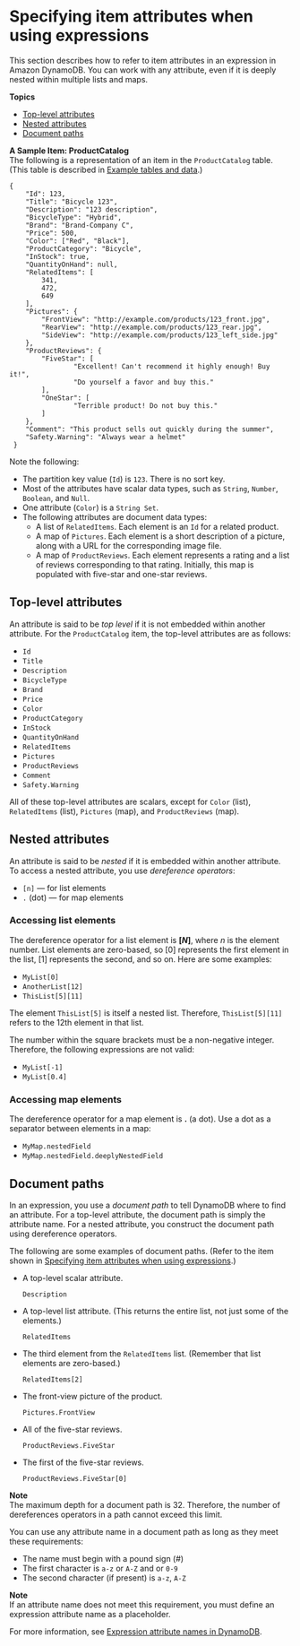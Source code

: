 # Specifying item attributes when using expressions<a name="Expressions.Attributes"></a>

This section describes how to refer to item attributes in an expression in Amazon DynamoDB\. You can work with any attribute, even if it is deeply nested within multiple lists and maps\.

**Topics**
+ [Top\-level attributes](#Expressions.Attributes.TopLevelAttributes)
+ [Nested attributes](#Expressions.Attributes.NestedAttributes)
+ [Document paths](#Expressions.Attributes.NestedElements.DocumentPathExamples)

**A Sample Item: ProductCatalog**  
The following is a representation of an item in the `ProductCatalog` table\. \(This table is described in [Example tables and data](AppendixSampleTables.md)\.\)

```
{
    "Id": 123,
    "Title": "Bicycle 123",
    "Description": "123 description",
    "BicycleType": "Hybrid",
    "Brand": "Brand-Company C",
    "Price": 500,
    "Color": ["Red", "Black"],
    "ProductCategory": "Bicycle",
    "InStock": true,
    "QuantityOnHand": null,
    "RelatedItems": [
        341,
        472,
        649
    ],
    "Pictures": {
        "FrontView": "http://example.com/products/123_front.jpg",
        "RearView": "http://example.com/products/123_rear.jpg",
        "SideView": "http://example.com/products/123_left_side.jpg"
    },
    "ProductReviews": {
	    "FiveStar": [
	    		"Excellent! Can't recommend it highly enough! Buy it!",
	    		"Do yourself a favor and buy this."
	    ],
	    "OneStar": [
	    		"Terrible product! Do not buy this."
	    ]
    },
    "Comment": "This product sells out quickly during the summer",
    "Safety.Warning": "Always wear a helmet"
 }
```

Note the following:
+ The partition key value \(`Id`\) is `123`\. There is no sort key\.
+ Most of the attributes have scalar data types, such as `String`, `Number`, `Boolean`, and `Null`\.
+ One attribute \(`Color`\) is a `String Set`\.
+ The following attributes are document data types:
  + A list of `RelatedItems`\. Each element is an `Id` for a related product\.
  + A map of `Pictures`\. Each element is a short description of a picture, along with a URL for the corresponding image file\.
  + A map of `ProductReviews`\. Each element represents a rating and a list of reviews corresponding to that rating\. Initially, this map is populated with five\-star and one\-star reviews\.

## Top\-level attributes<a name="Expressions.Attributes.TopLevelAttributes"></a>

An attribute is said to be *top level* if it is not embedded within another attribute\. For the `ProductCatalog` item, the top\-level attributes are as follows:
+ `Id`
+ `Title`
+ `Description`
+ `BicycleType`
+ `Brand`
+ `Price`
+ `Color`
+ `ProductCategory`
+ `InStock`
+ `QuantityOnHand`
+ `RelatedItems`
+ `Pictures`
+ `ProductReviews`
+ `Comment`
+ `Safety.Warning`

All of these top\-level attributes are scalars, except for `Color` \(list\), `RelatedItems` \(list\), `Pictures` \(map\), and `ProductReviews` \(map\)\.

## Nested attributes<a name="Expressions.Attributes.NestedAttributes"></a>

An attribute is said to be *nested* if it is embedded within another attribute\. To access a nested attribute, you use *dereference operators*:
+ `[n]` — for list elements
+ `.` \(dot\) — for map elements

### Accessing list elements<a name="Expressions.Attributes.NestedElements.AccessingListElements"></a>

The dereference operator for a list element is **\[*N*\]**, where *n* is the element number\. List elements are zero\-based, so \[0\] represents the first element in the list, \[1\] represents the second, and so on\. Here are some examples:
+ `MyList[0]`
+ `AnotherList[12]`
+ `ThisList[5][11]`

The element `ThisList[5]` is itself a nested list\. Therefore, `ThisList[5][11]` refers to the 12th element in that list\.

The number within the square brackets must be a non\-negative integer\. Therefore, the following expressions are not valid:
+ `MyList[-1]`
+ `MyList[0.4]`

### Accessing map elements<a name="Expressions.Attributes.NestedElements.AccessingMapElements"></a>

The dereference operator for a map element is **\.** \(a dot\)\. Use a dot as a separator between elements in a map:
+ `MyMap.nestedField`
+ `MyMap.nestedField.deeplyNestedField`

## Document paths<a name="Expressions.Attributes.NestedElements.DocumentPathExamples"></a>

In an expression, you use a *document path* to tell DynamoDB where to find an attribute\. For a top\-level attribute, the document path is simply the attribute name\. For a nested attribute, you construct the document path using dereference operators\.

The following are some examples of document paths\. \(Refer to the item shown in [Specifying item attributes when using expressions](#Expressions.Attributes)\.\)
+ A top\-level scalar attribute\.

   `Description`
+ A top\-level list attribute\. \(This returns the entire list, not just some of the elements\.\)

  `RelatedItems`
+ The third element from the `RelatedItems` list\. \(Remember that list elements are zero\-based\.\)

  `RelatedItems[2]`
+ The front\-view picture of the product\.

  `Pictures.FrontView`
+ All of the five\-star reviews\.

  `ProductReviews.FiveStar`
+ The first of the five\-star reviews\.

  `ProductReviews.FiveStar[0]`

**Note**  
The maximum depth for a document path is 32\. Therefore, the number of dereferences operators in a path cannot exceed this limit\.

You can use any attribute name in a document path as long as they meet these requirements:
+ The name must begin with a pound sign \(\#\)
+ The first character is `a-z` or `A-Z` and or `0-9`
+ The second character \(if present\) is `a-z`, `A-Z`

**Note**  
If an attribute name does not meet this requirement, you must define an expression attribute name as a placeholder\.

For more information, see [Expression attribute names in DynamoDB](Expressions.ExpressionAttributeNames.md)\.